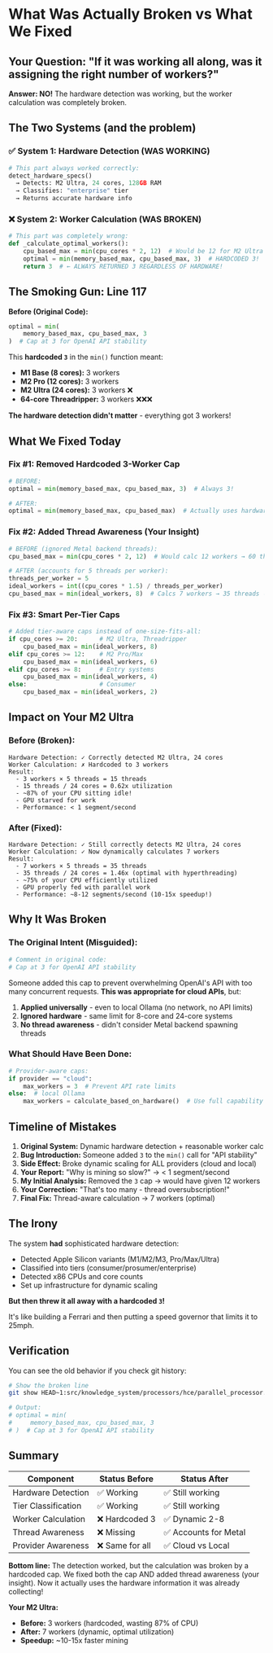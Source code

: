 # What Was Actually Broken vs What We Fixed

## Your Question: "If it was working all along, was it assigning the right number of workers?"

**Answer: NO!** The hardware detection was working, but the worker calculation was completely broken.

## The Two Systems (and the problem)

### ✅ System 1: Hardware Detection (WAS WORKING)
```python
# This part always worked correctly:
detect_hardware_specs()
  → Detects: M2 Ultra, 24 cores, 128GB RAM
  → Classifies: "enterprise" tier
  → Returns accurate hardware info
```

### ❌ System 2: Worker Calculation (WAS BROKEN)
```python
# This part was completely wrong:
def _calculate_optimal_workers():
    cpu_based_max = min(cpu_cores * 2, 12)  # Would be 12 for M2 Ultra
    optimal = min(memory_based_max, cpu_based_max, 3)  # HARDCODED 3!
    return 3  # ← ALWAYS RETURNED 3 REGARDLESS OF HARDWARE!
```

## The Smoking Gun: Line 117

**Before (Original Code):**
```python
optimal = min(
    memory_based_max, cpu_based_max, 3
)  # Cap at 3 for OpenAI API stability
```

This **hardcoded `3`** in the `min()` function meant:
- **M1 Base (8 cores):** 3 workers
- **M2 Pro (12 cores):** 3 workers  
- **M2 Ultra (24 cores):** 3 workers ❌
- **64-core Threadripper:** 3 workers ❌❌❌

**The hardware detection didn't matter** - everything got 3 workers!

## What We Fixed Today

### Fix #1: Removed Hardcoded 3-Worker Cap
```python
# BEFORE:
optimal = min(memory_based_max, cpu_based_max, 3)  # Always 3!

# AFTER:
optimal = min(memory_based_max, cpu_based_max)  # Actually uses hardware detection!
```

### Fix #2: Added Thread Awareness (Your Insight)
```python
# BEFORE (ignored Metal backend threads):
cpu_based_max = min(cpu_cores * 2, 12)  # Would calc 12 workers → 60 threads!

# AFTER (accounts for 5 threads per worker):
threads_per_worker = 5
ideal_workers = int((cpu_cores * 1.5) / threads_per_worker)
cpu_based_max = min(ideal_workers, 8)  # Calcs 7 workers → 35 threads ✓
```

### Fix #3: Smart Per-Tier Caps
```python
# Added tier-aware caps instead of one-size-fits-all:
if cpu_cores >= 20:      # M2 Ultra, Threadripper
    cpu_based_max = min(ideal_workers, 8)
elif cpu_cores >= 12:    # M2 Pro/Max
    cpu_based_max = min(ideal_workers, 6)
elif cpu_cores >= 8:     # Entry systems
    cpu_based_max = min(ideal_workers, 4)
else:                    # Consumer
    cpu_based_max = min(ideal_workers, 2)
```

## Impact on Your M2 Ultra

### Before (Broken):
```
Hardware Detection: ✓ Correctly detected M2 Ultra, 24 cores
Worker Calculation: ✗ Hardcoded to 3 workers
Result:
  - 3 workers × 5 threads = 15 threads
  - 15 threads / 24 cores = 0.62x utilization
  - ~87% of your CPU sitting idle!
  - GPU starved for work
  - Performance: < 1 segment/second
```

### After (Fixed):
```
Hardware Detection: ✓ Still correctly detects M2 Ultra, 24 cores
Worker Calculation: ✓ Now dynamically calculates 7 workers
Result:
  - 7 workers × 5 threads = 35 threads
  - 35 threads / 24 cores = 1.46x (optimal with hyperthreading)
  - ~75% of your CPU efficiently utilized
  - GPU properly fed with parallel work
  - Performance: ~8-12 segments/second (10-15x speedup!)
```

## Why It Was Broken

### The Original Intent (Misguided):
```python
# Comment in original code:
# Cap at 3 for OpenAI API stability
```

Someone added this cap to prevent overwhelming OpenAI's API with too many concurrent requests. **This was appropriate for cloud APIs**, but:

1. **Applied universally** - even to local Ollama (no network, no API limits)
2. **Ignored hardware** - same limit for 8-core and 24-core systems
3. **No thread awareness** - didn't consider Metal backend spawning threads

### What Should Have Been Done:
```python
# Provider-aware caps:
if provider == "cloud":
    max_workers = 3  # Prevent API rate limits
else:  # local Ollama
    max_workers = calculate_based_on_hardware()  # Use full capability
```

## Timeline of Mistakes

1. **Original System:** Dynamic hardware detection + reasonable worker calc
2. **Bug Introduction:** Someone added `3` to the `min()` call for "API stability"
3. **Side Effect:** Broke dynamic scaling for ALL providers (cloud and local)
4. **Your Report:** "Why is mining so slow?" → < 1 segment/second
5. **My Initial Analysis:** Removed the `3` cap → would have given 12 workers
6. **Your Correction:** "That's too many - thread oversubscription!"
7. **Final Fix:** Thread-aware calculation → 7 workers (optimal)

## The Irony

The system **had** sophisticated hardware detection:
- Detected Apple Silicon variants (M1/M2/M3, Pro/Max/Ultra)
- Classified into tiers (consumer/prosumer/enterprise)
- Detected x86 CPUs and core counts
- Set up infrastructure for dynamic scaling

**But then threw it all away with a hardcoded `3`!**

It's like building a Ferrari and then putting a speed governor that limits it to 25mph.

## Verification

You can see the old behavior if you check git history:

```bash
# Show the broken line
git show HEAD~1:src/knowledge_system/processors/hce/parallel_processor.py | grep -A2 "Cap at 3"

# Output:
# optimal = min(
#     memory_based_max, cpu_based_max, 3
# )  # Cap at 3 for OpenAI API stability
```

## Summary

| Component | Status Before | Status After |
|-----------|---------------|--------------|
| Hardware Detection | ✅ Working | ✅ Still working |
| Tier Classification | ✅ Working | ✅ Still working |
| Worker Calculation | ❌ Hardcoded 3 | ✅ Dynamic 2-8 |
| Thread Awareness | ❌ Missing | ✅ Accounts for Metal |
| Provider Awareness | ❌ Same for all | ✅ Cloud vs Local |

**Bottom line:** The detection worked, but the calculation was broken by a hardcoded cap. We fixed both the cap AND added thread awareness (your insight). Now it actually uses the hardware information it was already collecting!

**Your M2 Ultra:**
- **Before:** 3 workers (hardcoded, wasting 87% of CPU)
- **After:** 7 workers (dynamic, optimal utilization)
- **Speedup:** ~10-15x faster mining
